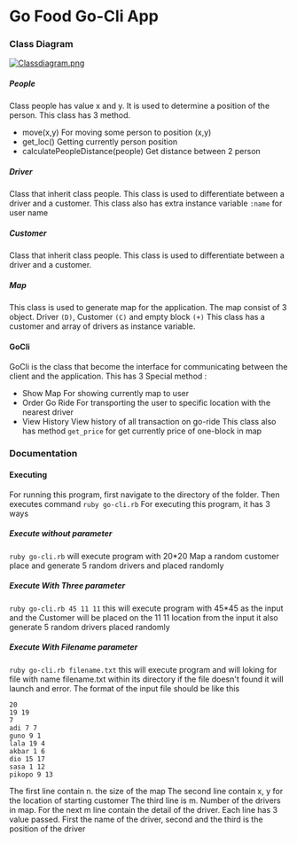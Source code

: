 # Go Food Go-Cli App

### Class Diagram
[![Classdiagram.png](classdiagra.png)](classdiagram.png)
##### People
Class people has value x and y. It is used to determine a position of the person.
This class has 3 method.
+ move(x,y)
For moving some person to position (x,y)
+ get_loc()
Getting currently person position
+ calculatePeopleDistance(people)
Get distance between 2 person 

##### Driver
Class that inherit class people. This class is used to differentiate between a driver and a customer. This class also has extra instance variable `:name` for user name

##### Customer
Class that inherit class people. This class is used to differentiate between a driver and a customer.

##### Map 
This class is used to generate map for the application. The map consist of 3 object. Driver `(D)`, Customer `(C)` and empty block `(+)`
This class has a customer and array of drivers as instance variable. 

#### GoCli
GoCli is the class that become the interface for communicating between the client and the application. This has 3 Special method : 
+ Show Map
For showing currently map to user
+ Order Go Ride
For transporting the user to specific location with the nearest driver
+ View History
View history of all transaction on go-ride
This class also has method `get_price` for get currently price of one-block in map

### Documentation
#### Executing
For running this program, first navigate to the directory of the folder. Then executes command
`ruby go-cli.rb`
For executing this program, it has 3 ways
##### Execute without parameter
`ruby go-cli.rb`
will execute program with 20*20 Map a random customer place and generate 5 random drivers and placed randomly

##### Execute With Three parameter
`ruby go-cli.rb 45 11 11`
this will execute program with 45*45 as the input and the Customer will be placed on the 11 11 location from the input it also generate 5 random drivers placed randomly

##### Execute With Filename parameter
`ruby go-cli.rb filename.txt`
this will execute program and will loking for file with name filename.txt within its directory if the file doesn't found it will launch and error. The format of the input file should be like this
```
20
19 19
7
adi 7 7
guno 9 1
lala 19 4 
akbar 1 6
dio 15 17
sasa 1 12
pikopo 9 13
```
The first line contain n. the size of the map
The second line contain x, y for the location of starting customer
The third line is m. Number of the drivers in map.
For the next m line contain the detail of the driver. Each line has 3 value passed.
First the name of the driver, second and the third is the position of the driver

